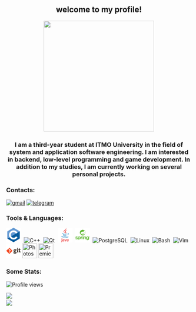 <h2 align="center"> welcome to my profile! </h1>

<div align="center">
  <img src="https://media.giphy.com/media/UtoFYwNd8cHXmbt7WE/giphy-downsized-large.gif" width="300" height="300"/>
</div>

<h3 align="center"> I am a third-year student at ITMO University in the field of system and application software engineering. I am interested in backend, low-level programming and game development. In addition to my studies, I am currently working on several personal projects. </h3>

### Contacts:
[<img src='https://upload.wikimedia.org/wikipedia/commons/7/7e/Gmail_icon_%282020%29.svg' alt='gmail' height='30'>](ezinovichev@gmail.com) 
[<img src='https://upload.wikimedia.org/wikipedia/commons/8/83/Telegram_2019_Logo.svg' alt='telegram' height='36'>](https://t.me/scarletshroud)

### Tools & Languages:
<div>
  <img src="https://github.com/devicons/devicon/blob/master/icons/c/c-original.svg" title="C" alt="C" width="40" height="40"/>&nbsp;
  <img src="https://upload.wikimedia.org/wikipedia/commons/1/18/ISO_C%2B%2B_Logo.svg" title="C++" alt="C++ " width="40" height="40"/>&nbsp;
  <img src="https://upload.wikimedia.org/wikipedia/commons/0/0b/Qt_logo_2016.svg"  title="Qt" alt="Qt" width="40" height="40"/>&nbsp;
  <img src="https://github.com/devicons/devicon/blob/master/icons/java/java-original-wordmark.svg" title="Java" alt="Java" width="40" height="40"/>&nbsp;
  <img src="https://github.com/devicons/devicon/blob/master/icons/spring/spring-original-wordmark.svg" title="Spring" alt="Spring" width="40" height="40"/>&nbsp;
  <img src="https://wiki.postgresql.org/images/a/a4/PostgreSQL_logo.3colors.svg" title="PostgreSQL" alt="PostgreSQL" width="40" height="40"/>&nbsp;
  <img src="https://www.vectorlogo.zone/logos/linux/linux-icon.svg" title="Linux"  alt="Linux" width="40" height="40"/>&nbsp;
  <img src="https://bashlogo.com/img/symbol/svg/full_colored_dark.svg" title="Bash"  alt="Bash" width="40" height="40"/>&nbsp;
  <img src="https://upload.wikimedia.org/wikipedia/commons/9/9f/Vimlogo.svg" title="Vim" alt="Vim" width="40" height="40"/>&nbsp;
  <img src="https://github.com/devicons/devicon/blob/master/icons/git/git-original-wordmark.svg" title="Git" **alt="Git" width="40" height="40"/>
  <img src="https://upload.wikimedia.org/wikipedia/commons/a/af/Adobe_Photoshop_CC_icon.svg" title="Photoshop" **alt="Photoshop" width="40" height="40"/>
  <img src="https://upload.wikimedia.org/wikipedia/commons/4/40/Adobe_Premiere_Pro_CC_icon.svg" title="Premier Pro" **alt="Premier Pro" width="40" height="40"/>
</div>


### Some Stats:
![Profile views](https://gpvc.arturio.dev/scarletshroud)
<div align="left">
    <img height="200px" src="https://github-readme-stats-api-holic-x.vercel.app/api/top-langs/?username=scarletshroud&theme=react&layout=compact"/>
</div>

<div align="left">
  <img height="200px" src="https://github-readme-stats.vercel.app/api?username=scarletshroud&show_icons=true&theme=react&count_private=true&layout=compact"/>
</div>
